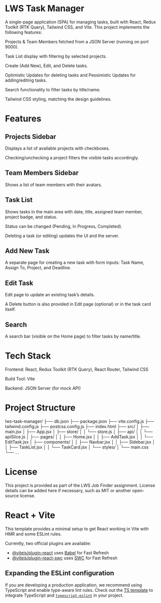 # LWS Task Manager

A single-page application (SPA) for managing tasks, built with React, Redux Toolkit (RTK Query), Tailwind CSS, and Vite. This project implements the following features:

Projects & Team Members fetched from a JSON Server (running on port 9000).

Task List display with filtering by selected projects.

Create (Add New), Edit, and Delete tasks.

Optimistic Updates for deleting tasks and Pessimistic Updates for adding/editing tasks.

Search functionality to filter tasks by title/name.

Tailwind CSS styling, matching the design guidelines.

# Features

## Projects Sidebar

Displays a list of available projects with checkboxes.

Checking/unchecking a project filters the visible tasks accordingly.

## Team Members Sidebar

Shows a list of team members with their avatars.

## Task List

Shows tasks in the main area with date, title, assigned team member, project badge, and status.

Status can be changed (Pending, In Progress, Completed).

Deleting a task (or editing) updates the UI and the server.

## Add New Task

A separate page for creating a new task with form inputs: Task Name, Assign To, Project, and Deadline.

## Edit Task

Edit page to update an existing task’s details.

A Delete button is also provided in Edit page (optional) or in the task card itself.

## Search

A search bar (visible on the Home page) to filter tasks by name/title.

# Tech Stack

Frontend: React, Redux Toolkit (RTK Query), React Router, Tailwind CSS

Build Tool: Vite

Backend: JSON Server (for mock API)

# Project Structure

lws-task-manager/
├── db.json
├── package.json
├── vite.config.js
├── tailwind.config.js
├── postcss.config.js
├── index.html
├── src/
│ ├── main.jsx
│ ├── App.jsx
│ ├── store/
│ │ └── store.js
│ ├── api/
│ │ └── apiSlice.js
│ ├── pages/
│ │ ├── Home.jsx
│ │ ├── AddTask.jsx
│ │ └── EditTask.jsx
│ ├── components/
│ │ ├── Navbar.jsx
│ │ ├── Sidebar.jsx
│ │ ├── TaskList.jsx
│ │ └── TaskCard.jsx
│ └── styles/
│ └── main.css
└── ...

# License

This project is provided as part of the LWS Job Finder assignment. License details can be added here if necessary, such as MIT or another open-source license.

# React + Vite

This template provides a minimal setup to get React working in Vite with HMR and some ESLint rules.

Currently, two official plugins are available:

- [@vitejs/plugin-react](https://github.com/vitejs/vite-plugin-react/blob/main/packages/plugin-react/README.md) uses [Babel](https://babeljs.io/) for Fast Refresh
- [@vitejs/plugin-react-swc](https://github.com/vitejs/vite-plugin-react-swc) uses [SWC](https://swc.rs/) for Fast Refresh

## Expanding the ESLint configuration

If you are developing a production application, we recommend using TypeScript and enable type-aware lint rules. Check out the [TS template](https://github.com/vitejs/vite/tree/main/packages/create-vite/template-react-ts) to integrate TypeScript and [`typescript-eslint`](https://typescript-eslint.io) in your project.
